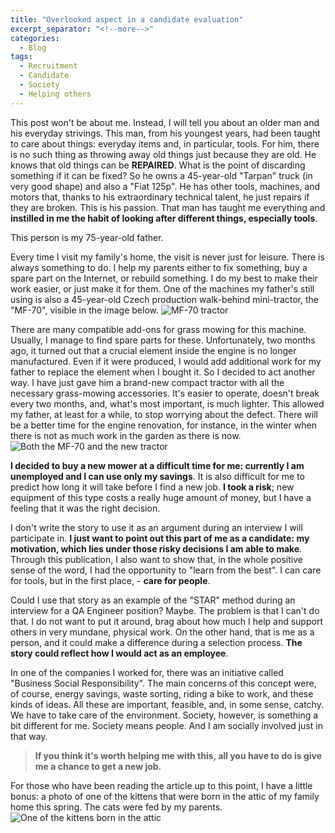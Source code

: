 ```yaml
---
title: "Overlooked aspect in a candidate evaluation"
excerpt_separator: "<!--more-->"
categories:
  - Blog
tags:
  - Recruitment
  - Candidate
  - Society
  - Helping others
---
```


This post won't be about me. Instead, I will tell you about an older man and his everyday strivings. This man, from his youngest years, had been taught to care about things: everyday items and, in particular, tools. For him, there is no such thing as throwing away old things just because they are old. He knows that old things can be **REPAIRED**. What is the point of discarding something if it can be fixed?
So he owns a 45-year-old "Tarpan" truck (in very good shape) and also a "Fiat 125p". He has other tools, machines, and motors that, thanks to his extraordinary technical talent, he just repairs if they are broken. This is his passion. That man has taught me everything and **instilled in me the habit of looking after different things, especially tools**.
<!--more-->
This person is my 75-year-old father.
<!--more-->
Every time I visit my family's home, the visit is never just for leisure. There is always something to do. I help my parents either to fix something, buy a spare part on the Internet, or rebuild something. I do my best to make their work easier, or just make it for them.
One of the machines my father's still using is also a 45-year-old Czech production walk-behind mini-tractor, the "MF-70", visible in the image below.
<img src="{{ site.url }}{{ site.baseurl }}/assets/images/mf-70.png" alt="MF-70 tractor">
<!--more-->
There are many compatible add-ons for grass mowing for this machine. Usually, I manage to find spare parts for these. Unfortunately, two months ago, it turned out that a crucial element inside the engine is no longer manufactured. Even if it were produced, I would add additional work for my father to replace the element when I bought it.
So I decided to act another way. I have just gave him a brand-new compact tractor with all the necessary grass-mowing accessories. It's easier to operate, doesn't break every two months, and, what's most important, is much lighter. This allowed my father, at least for a while, to stop worrying about the defect. There will be a better time for the engine renovation, for instance, in the winter when there is not as much work in the garden as there is now.
<img src="{{ site.url }}{{ site.baseurl }}/assets/images/dwa_traktorki_razem.png" alt="Both the MF-70 and the new tractor">
<!--more-->
**I decided to buy a new mower at a difficult time for me: currently I am unemployed and I can use only my savings**. It is also difficult for me to predict how long it will take before I find a new job. **I took a risk**; new equipment of this type costs a really huge amount of money, but I have a feeling that it was the right decision.
<!--more-->
I don't write the story to use it as an argument during an interview I will participate in. **I just want to point out this part of me as a candidate: my motivation, which lies under those risky decisions I am able to make**. Through this publication, I also want to show that, in the whole positive sense of the word, I had the opportunity to "learn from the best". I can care for tools, but in the first place, - **care for people**.
<!--more-->
Could I use that story as an example of the "STAR" method during an interview for a QA Engineer position? Maybe. The problem is that I can't do that. I do not want to put it around, brag about how much I help and support others in very mundane, physical work. On the other hand, that is me as a person, and it could make a difference during a selection process. **The story could reflect how I would act as an employee**.
<!--more-->
In one of the companies I worked for, there was an initiative called "Business Social Responsibility". The main concerns of this concept were, of course, energy savings, waste sorting, riding a bike to work, and these kinds of ideas. All these are important, feasible, and, in some sense, catchy. We have to take care of the environment. Society, however, is something a bit different for me. Society means people. And I am socially involved just in that way. 
<!--more-->
> **If you think it's worth helping me with this, all you have to do is give me a chance to get a new job.**
 

<!--more-->
For those who have been reading the article up to this point, I have a little bonus: a photo of one of the kittens that were born in the attic of my family home this spring. The cats were fed by my parents.
<img src="{{ site.url }}{{ site.baseurl }}/assets/images/Kotek.png" alt="One of the kittens born in the attic">
<!--more-->